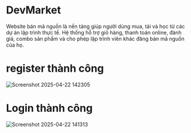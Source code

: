 # DevMarket
Website bán mã nguồn là nền tảng giúp người dùng mua, tải và học từ các dự án lập trình thực tế. Hệ thống hỗ trợ giỏ hàng, thanh toán online, đánh giá, combo sản phẩm và cho phép lập trình viên khác đăng bán mã nguồn của họ.

# register thành công
![Screenshot 2025-04-22 142305](https://github.com/user-attachments/assets/ef61cdcf-a65a-4f0a-9250-f39e2b49ceb8)

# Login thành công
![Screenshot 2025-04-22 141313](https://github.com/user-attachments/assets/ee2e156a-f3a0-4669-bd53-dd5aa9d954e8)
